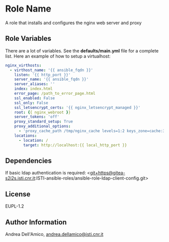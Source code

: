 Role Name
=========

A role that installs and configures the nginx web server and proxy

Role Variables
--------------

There are a lot of variables. See the **defaults/main.yml** file for a complete list. Here an example of how to setup a virtualhost:

``` yaml
nginx_virthosts:
  - virthost_name: '{{ ansible_fqdn }}'
    listen: '{{ http_port }}'
    server_name: '{{ ansible_fqdn }}'
    server_aliases: ''
    index: index.html
    error_page: /path_to_error_page.html
    ssl_enabled: False
    ssl_only: False
    ssl_letsencrypt_certs: '{{ nginx_letsencrypt_managed }}'
    root: {{ nginx_webroot }}
    server_tokens: 'off'
    proxy_standard_setup: True
    proxy_additional_options:
      - 'proxy_cache_path /tmp/nginx_cache levels=1:2 keys_zone=cache:30m max_size=250m;'
    locations:
      - location: /
        target: http://localhost:{{ local_http_port }}
```

Dependencies
------------

If basic ldap authentication is required: <git+https@gitea-s2i2s.isti.cnr.it:ISTI-ansible-roles/ansible-role-ldap-client-config.git>

License
-------

EUPL-1.2

Author Information
------------------

Andrea Dell'Amico, <andrea.dellamico@isti.cnr.it>
